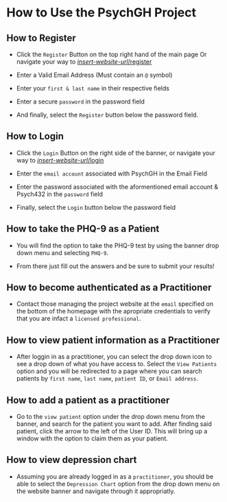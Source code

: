 # How to Use the PsychGH Project

## How to Register

- Click the `Register` Button on the top right hand of the main page
Or navigate your way to [*insert-website-url*/register]()

- Enter a Valid Email Address (Must contain an `@` symbol)

- Enter your `first & last name` in their respective fields

- Enter a secure `password` in the password field

- And finally, select the `Register` button below the password field.

## How to Login

- Click the `Login` Button on the right side of the banner,
or navigate your way to [*insert-website-url*/login]()

- Enter the `email account` associated with PsychGH in the Email Field

- Enter the password associated with the aformentioned email account & Psych432 in the `password` field

- Finally, select the `Login` button below the password field

## How to take the PHQ-9 as a Patient

- You will find the option to take the PHQ-9 test by using the banner drop down menu and selecting `PHQ-9`.

- From there just fill out the answers and be sure to submit your results!

## How to become authenticated as a Practitioner

- Contact those managing the project website at the `email` specified on the bottom of the homepage with the apropriate credentials to verify that you are infact a `licensed professional`.

## How to view patient information as a Practitioner

- After loggin in as a practitioner, you can select the drop down icon to see a drop down of what you have access to. Select the `View Patients` option and you will be redirected to a page where you can search patients by `first name`, `last name`, `patient ID`, or `Email address`.

## How to add a patient as a practitioner

- Go to the `view patient` option under the drop down menu from the banner, and search for the patient you want to add. After finding said patient, click the arrow to the left of the User ID. This will bring up a window with the option to claim them as your patient.

## How to view depression chart

- Assuming you are already logged in as a `practitioner`, you should be able to select the `Depression Chart` option from the drop down menu on the website banner and navigate through it appropriatly.